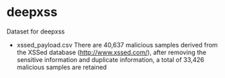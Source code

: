# deepxss
Dataset for  deepxss
- xssed_payload.csv 
There are 40,637 malicious samples derived from the XSSed database (http://www.xssed.com/), after removing the sensitive information and duplicate information, a total of 33,426 malicious samples are retained

